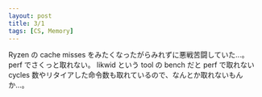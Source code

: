 ```yaml
---
layout: post
title: 3/1
tags: [CS, Memory]
---
```


Ryzen の cache misses をみたくなったがらみれずに悪戦苦闘していた...。
perf でさくっと取れない。
likwid という tool の bench だと perf で取れない cycles 数やリタイアした命令数も取れているので、なんとか取れないもんか...。
